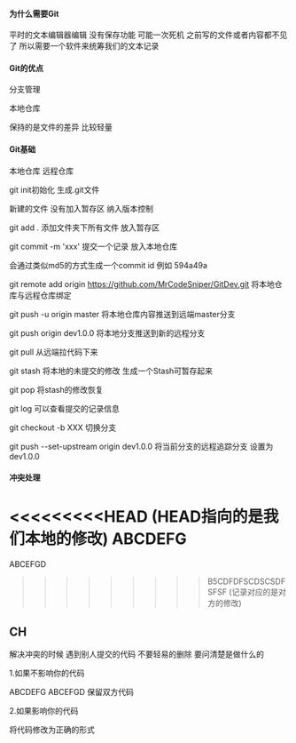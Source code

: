 #### 为什么需要Git

平时的文本编辑器编辑 没有保存功能 可能一次死机 之前写的文件或者内容都不见了
所以需要一个软件来统筹我们的文本记录

#### Git的优点

分支管理

本地仓库

保持的是文件的差异 比较轻量


#### Git基础

本地仓库 远程仓库

git init初始化 生成.git文件

新建的文件 没有加入暂存区  纳入版本控制

git add . 添加文件夹下所有文件 放入暂存区
 
git commit -m 'xxx' 提交一个记录 放入本地仓库

会通过类似md5的方式生成一个commit id 例如 594a49a

git remote add origin https://github.com/MrCodeSniper/GitDev.git 将本地仓库与远程仓库绑定

git push -u origin master 将本地仓库内容推送到远端master分支

git push origin dev1.0.0 将本地分支推送到新的远程分支

git pull 从远端拉代码下来 

git stash 将本地的未提交的修改 生成一个Stash可暂存起来

git pop 将stash的修改恢复

git log 可以查看提交的记录信息

git checkout -b XXX 切换分支

git push --set-upstream origin dev1.0.0 将当前分支的远程追踪分支 设置为dev1.0.0


#### 冲突处理

<<<<<<<<<HEAD  (HEAD指向的是我们本地的修改)
ABCDEFG
========
ABCEFGD
>>>>>>>>> B5CDFDFSCDSCSDFSFSF (记录对应的是对方的修改)

## CH


解决冲突的时候 遇到别人提交的代码 不要轻易的删除 要问清楚是做什么的 

1.如果不影响你的代码

ABCDEFG
ABCEFGD 保留双方代码

2.如果影响你的代码

将代码修改为正确的形式






